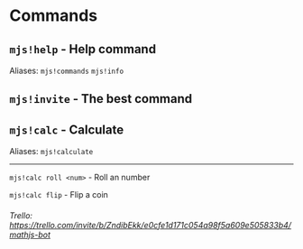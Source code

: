 # Commands
## `mjs!help` - Help command
Aliases: `mjs!commands` `mjs!info`

## `mjs!invite` - The best command

## `mjs!calc` - Calculate
Aliases: `mjs!calculate`

---------------------
`mjs!calc roll <num>` - Roll an number

`mjs!calc flip` - Flip a coin

###### Trello: https://trello.com/invite/b/ZndibEkk/e0cfe1d171c054a98f5a609e505833b4/mathjs-bot
